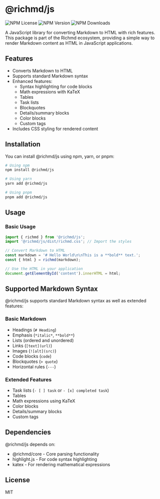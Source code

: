 # @richmd/js

![NPM License](https://img.shields.io/npm/l/%40richmd%2Fjs)
![NPM Version](https://img.shields.io/npm/v/%40richmd%2Fjs)
![NPM Downloads](https://img.shields.io/npm/dw/%40richmd%2Fjs)

A JavaScript library for converting Markdown to HTML with rich features. This package is part of the Richmd ecosystem, providing a simple way to render Markdown content as HTML in JavaScript applications.

## Features

- Converts Markdown to HTML
- Supports standard Markdown syntax
- Enhanced features:
  - Syntax highlighting for code blocks
  - Math expressions with KaTeX
  - Tables
  - Task lists
  - Blockquotes
  - Details/summary blocks
  - Color blocks
  - Custom tags
- Includes CSS styling for rendered content

## Installation

You can install @richmd/js using npm, yarn, or pnpm:

```bash
# Using npm
npm install @richmd/js

# Using yarn
yarn add @richmd/js

# Using pnpm
pnpm add @richmd/js
```

## Usage

### Basic Usage

```javascript
import { richmd } from '@richmd/js';
import '@richmd/js/dist/richmd.css'; // Import the styles

// Convert Markdown to HTML
const markdown = '# Hello World\n\nThis is a **bold** text.';
const { html } = richmd(markdown);

// Use the HTML in your application
document.getElementById('content').innerHTML = html;
```

## Supported Markdown Syntax

@richmd/js supports standard Markdown syntax as well as extended features:

### Basic Markdown

- Headings (`# Heading`)
- Emphasis (`*italic*`, `**bold**`)
- Lists (ordered and unordered)
- Links (`[text](url)`)
- Images (`![alt](src)`)
- Code blocks (``` code ```)
- Blockquotes (`> quote`)
- Horizontal rules (`---`)

### Extended Features

- Task lists (`- [ ] task` or `- [x] completed task`)
- Tables
- Math expressions using KaTeX
- Color blocks
- Details/summary blocks
- Custom tags

## Dependencies

@richmd/js depends on:

- @richmd/core - Core parsing functionality
- highlight.js - For code syntax highlighting
- katex - For rendering mathematical expressions

## License

MIT
